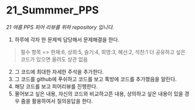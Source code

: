 # 21_Summmer_PPS

*21 여름 PPS 피어 리뷰를 위하 repository 입니다.*

1. 하루에 각자 한 문제씩 담당해서 문제해결을 한다.
> 필수 항목 => 한재:6, 상희:5, 슬기:4, 희영:3, 혜선:2, 석찬:1
> 더 공유하고 싶은 코드가 있으면 올려도 상관 없음
2. 그 코드에 최대한 자세한 주석을 추가한다.
3. 그 코드를 github에 푸쉬하고 코드를 보고 톡방에 코드를 추가했음을 알린다.
4. 해당 코드를 보고 피어리뷰를 진행한다.
5. 물어보고 싶은 내용, 자신의 코드와 비교하고픈 내용, 상의하고 싶은 내용이 있을 경우 줌을 활용하여서 질의응답을 한다.
